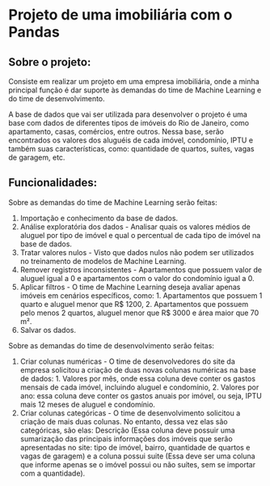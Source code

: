 # Projeto de uma imobiliária com o Pandas

## Sobre o projeto:
Consiste em realizar um projeto em uma empresa imobiliária, onde a minha principal função é dar suporte às demandas do time de Machine Learning e do time de desenvolvimento.

A base de dados que vai ser utilizada para desenvolver o projeto é uma base com dados de diferentes tipos de imóveis do Rio de Janeiro, como apartamento, casas, comércios, entre outros.
Nessa base, serão encontrados os valores dos aluguéis de cada imóvel, condomínio, IPTU e também suas características, como: quantidade de quartos, suítes, vagas de garagem, etc.

## Funcionalidades:
Sobre as demandas do time de Machine Learning serão feitas:
1) Importação e conhecimento da base de dados.
2) Análise exploratória dos dados - Analisar quais os valores médios de aluguel por tipo de imóvel e qual o percentual de cada tipo de imóvel na base de dados.
3) Tratar valores nulos - Visto que dados nulos não podem ser utilizados no treinamento de modelos de Machine Learning.
4) Remover registros inconsistentes - Apartamentos que possuem valor de aluguel igual a 0 e apartamentos com o valor do condomínio igual a 0.
5) Aplicar filtros - O time de Machine Learning deseja avaliar apenas imóveis em cenários específicos, como: 1. Apartamentos que possuem 1 quarto e aluguel menor que R$ 1200, 2. Apartamentos que possuem pelo menos 2 quartos, aluguel menor que R$ 3000 e área maior que 70 m².
6) Salvar os dados.

Sobre as demandas do time de desenvolvimento serão feitas:
1) Criar colunas numéricas - O time de desenvolvedores do site da empresa solicitou a criação de duas novas colunas numéricas na base de dados: 1. Valores por mês, onde essa coluna deve conter os gastos mensais de cada imóvel, incluindo aluguel e condomínio, 2. Valores por ano: essa coluna deve conter os gastos anuais por imóvel, ou seja, IPTU mais 12 meses de aluguel e condomínio.
2) Criar colunas categóricas - O time de desenvolvimento solicitou a criação de mais duas colunas. No entanto, dessa vez elas são categóricas, são elas: Descrição (Essa coluna deve possuir uma sumarização das principais informações dos imóveis que serão apresentadas no site: tipo de imóvel, bairro, quantidade de quartos e vagas de garagem) e a coluna possui suite (Essa deve ser uma coluna que informe apenas se o imóvel possui ou não suítes, sem se importar com a quantidade).
